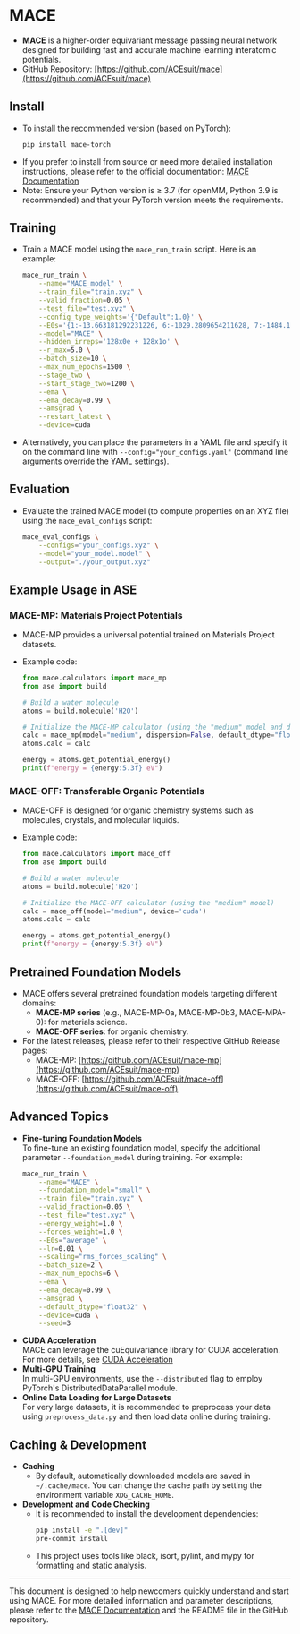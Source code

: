 # MACE

- **MACE** is a higher-order equivariant message passing neural network designed for building fast and accurate machine learning interatomic potentials.
- GitHub Repository: [https://github.com/ACEsuit/mace](https://github.com/ACEsuit/mace)

## Install

- To install the recommended version (based on PyTorch):
  ```bash
  pip install mace-torch
  ```
- If you prefer to install from source or need more detailed installation instructions, please refer to the official documentation: [MACE Documentation](https://mace-docs.readthedocs.io)
- Note: Ensure your Python version is ≥ 3.7 (for openMM, Python 3.9 is recommended) and that your PyTorch version meets the requirements.

## Training

- Train a MACE model using the `mace_run_train` script. Here is an example:
  ```bash
  mace_run_train \
      --name="MACE_model" \
      --train_file="train.xyz" \
      --valid_fraction=0.05 \
      --test_file="test.xyz" \
      --config_type_weights='{"Default":1.0}' \
      --E0s='{1:-13.663181292231226, 6:-1029.2809654211628, 7:-1484.1187695035828, 8:-2042.0330099956639}' \
      --model="MACE" \
      --hidden_irreps='128x0e + 128x1o' \
      --r_max=5.0 \
      --batch_size=10 \
      --max_num_epochs=1500 \
      --stage_two \
      --start_stage_two=1200 \
      --ema \
      --ema_decay=0.99 \
      --amsgrad \
      --restart_latest \
      --device=cuda
  ```
- Alternatively, you can place the parameters in a YAML file and specify it on the command line with `--config="your_configs.yaml"` (command line arguments override the YAML settings).

## Evaluation

- Evaluate the trained MACE model (to compute properties on an XYZ file) using the `mace_eval_configs` script:
  ```bash
  mace_eval_configs \
      --configs="your_configs.xyz" \
      --model="your_model.model" \
      --output="./your_output.xyz"
  ```

## Example Usage in ASE

### MACE-MP: Materials Project Potentials

- MACE-MP provides a universal potential trained on Materials Project datasets.
- Example code:

  ```python
  from mace.calculators import mace_mp
  from ase import build

  # Build a water molecule
  atoms = build.molecule('H2O')

  # Initialize the MACE-MP calculator (using the "medium" model and disabling dispersion corrections)
  calc = mace_mp(model="medium", dispersion=False, default_dtype="float32", device='cuda')
  atoms.calc = calc

  energy = atoms.get_potential_energy()
  print(f"energy = {energy:5.3f} eV")
  ```

### MACE-OFF: Transferable Organic Potentials

- MACE-OFF is designed for organic chemistry systems such as molecules, crystals, and molecular liquids.
- Example code:

  ```python
  from mace.calculators import mace_off
  from ase import build

  # Build a water molecule
  atoms = build.molecule('H2O')

  # Initialize the MACE-OFF calculator (using the "medium" model)
  calc = mace_off(model="medium", device='cuda')
  atoms.calc = calc

  energy = atoms.get_potential_energy()
  print(f"energy = {energy:5.3f} eV")
  ```

## Pretrained Foundation Models

- MACE offers several pretrained foundation models targeting different domains:
  - **MACE-MP series** (e.g., MACE-MP-0a, MACE-MP-0b3, MACE-MPA-0): for materials science.
  - **MACE-OFF series**: for organic chemistry.
- For the latest releases, please refer to their respective GitHub Release pages:
  - MACE-MP: [https://github.com/ACEsuit/mace-mp](https://github.com/ACEsuit/mace-mp)
  - MACE-OFF: [https://github.com/ACEsuit/mace-off](https://github.com/ACEsuit/mace-off)

## Advanced Topics

- **Fine-tuning Foundation Models**  
  To fine-tune an existing foundation model, specify the additional parameter `--foundation_model` during training. For example:
  ```bash
  mace_run_train \
      --name="MACE" \
      --foundation_model="small" \
      --train_file="train.xyz" \
      --valid_fraction=0.05 \
      --test_file="test.xyz" \
      --energy_weight=1.0 \
      --forces_weight=1.0 \
      --E0s="average" \
      --lr=0.01 \
      --scaling="rms_forces_scaling" \
      --batch_size=2 \
      --max_num_epochs=6 \
      --ema \
      --ema_decay=0.99 \
      --amsgrad \
      --default_dtype="float32" \
      --device=cuda \
      --seed=3
  ```
- **CUDA Acceleration**  
  MACE can leverage the cuEquivariance library for CUDA acceleration. For more details, see [CUDA Acceleration](https://mace-docs.readthedocs.io/en/latest/guide/cuda_acceleration.html)
- **Multi-GPU Training**  
  In multi-GPU environments, use the `--distributed` flag to employ PyTorch's DistributedDataParallel module.
- **Online Data Loading for Large Datasets**  
  For very large datasets, it is recommended to preprocess your data using `preprocess_data.py` and then load data online during training.

## Caching & Development

- **Caching**
  - By default, automatically downloaded models are saved in `~/.cache/mace`. You can change the cache path by setting the environment variable `XDG_CACHE_HOME`.
- **Development and Code Checking**
  - It is recommended to install the development dependencies:
    ```bash
    pip install -e ".[dev]"
    pre-commit install
    ```
  - This project uses tools like black, isort, pylint, and mypy for formatting and static analysis.

---

This document is designed to help newcomers quickly understand and start using MACE. For more detailed information and parameter descriptions, please refer to the [MACE Documentation](https://mace-docs.readthedocs.io) and the README file in the GitHub repository.
